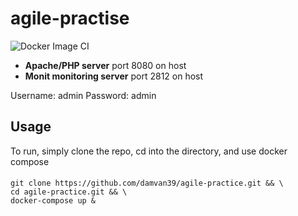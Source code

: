 # agile-practise
![Docker Image CI](https://github.com/damvan39/agile-practise/workflows/Docker%20Image%20CI/badge.svg)
- **Apache/PHP server** port 8080 on host
- **Monit monitoring server** port 2812 on host

Username: admin
Password: admin
## Usage
To run, simply clone the repo, cd into the directory, and use docker compose
#### 
````
git clone https://github.com/damvan39/agile-practice.git && \
cd agile-practice.git && \
docker-compose up &
````
